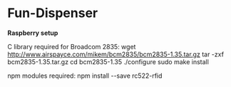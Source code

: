 # Fun-Dispenser


**Raspberry setup**

C library required for Broadcom 2835:
    wget http://www.airspayce.com/mikem/bcm2835/bcm2835-1.35.tar.gz
    tar -zxf bcm2835-1.35.tar.gz
    cd bcm2835-1.35
    ./configure	
    sudo make install

npm modules required:
    npm install --save rc522-rfid
